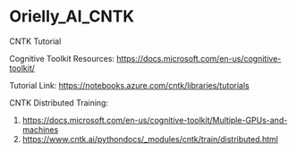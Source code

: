 # Orielly_AI_CNTK
CNTK Tutorial

Cognitive Toolkit Resources: https://docs.microsoft.com/en-us/cognitive-toolkit/

Tutorial Link: https://notebooks.azure.com/cntk/libraries/tutorials

CNTK Distributed Training: 
1. https://docs.microsoft.com/en-us/cognitive-toolkit/Multiple-GPUs-and-machines
2. https://www.cntk.ai/pythondocs/_modules/cntk/train/distributed.html


